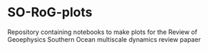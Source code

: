 # SO-RoG-plots

Repository containing notebooks to make plots for the Review of Geoephysics Southern Ocean multiscale dynamics review papaer
